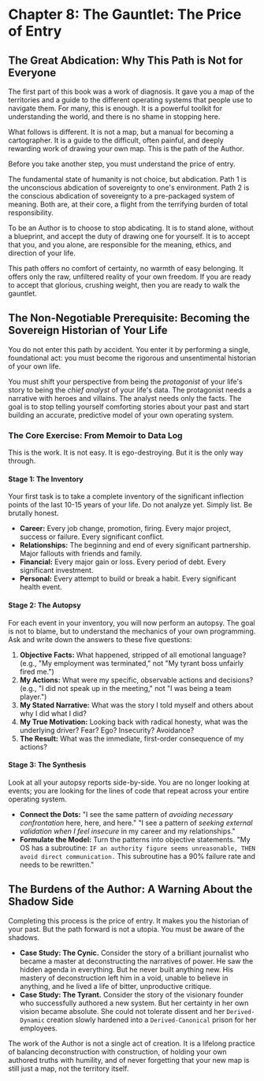# Chapter 8: The Gauntlet: The Price of Entry

## The Great Abdication: Why This Path is Not for Everyone

The first part of this book was a work of diagnosis. It gave you a map of the territories and a guide to the different operating systems that people use to navigate them. For many, this is enough. It is a powerful toolkit for understanding the world, and there is no shame in stopping here.

What follows is different. It is not a map, but a manual for becoming a cartographer. It is a guide to the difficult, often painful, and deeply rewarding work of drawing your own map. This is the path of the Author.

Before you take another step, you must understand the price of entry.

The fundamental state of humanity is not choice, but abdication. Path 1 is the unconscious abdication of sovereignty to one's environment. Path 2 is the conscious abdication of sovereignty to a pre-packaged system of meaning. Both are, at their core, a flight from the terrifying burden of total responsibility.

To be an Author is to choose to stop abdicating. It is to stand alone, without a blueprint, and accept the duty of drawing one for yourself. It is to accept that you, and you alone, are responsible for the meaning, ethics, and direction of your life.

This path offers no comfort of certainty, no warmth of easy belonging. It offers only the raw, unfiltered reality of your own freedom. If you are ready to accept that glorious, crushing weight, then you are ready to walk the gauntlet.

## The Non-Negotiable Prerequisite: Becoming the Sovereign Historian of Your Life

You do not enter this path by accident. You enter it by performing a single, foundational act: you must become the rigorous and unsentimental historian of your own life.

You must shift your perspective from being the *protagonist* of your life's story to being the *chief analyst* of your life's data. The protagonist needs a narrative with heroes and villains. The analyst needs only the facts. The goal is to stop telling yourself comforting stories about your past and start building an accurate, predictive model of your own operating system.

### The Core Exercise: From Memoir to Data Log
This is the work. It is not easy. It is ego-destroying. But it is the only way through.

#### Stage 1: The Inventory
Your first task is to take a complete inventory of the significant inflection points of the last 10-15 years of your life. Do not analyze yet. Simply list. Be brutally honest.
*   **Career:** Every job change, promotion, firing. Every major project, success or failure. Every significant conflict.
*   **Relationships:** The beginning and end of every significant partnership. Major fallouts with friends and family.
*   **Financial:** Every major gain or loss. Every period of debt. Every significant investment.
*   **Personal:** Every attempt to build or break a habit. Every significant health event.

#### Stage 2: The Autopsy
For each event in your inventory, you will now perform an autopsy. The goal is not to blame, but to understand the mechanics of your own programming. Ask and write down the answers to these five questions:
1.  **Objective Facts:** What happened, stripped of all emotional language? (e.g., "My employment was terminated," not "My tyrant boss unfairly fired me.")
2.  **My Actions:** What were my specific, observable actions and decisions? (e.g., "I did not speak up in the meeting," not "I was being a team player.")
3.  **My Stated Narrative:** What was the story I told myself and others about why I did what I did?
4.  **My True Motivation:** Looking back with radical honesty, what was the underlying driver? Fear? Ego? Insecurity? Avoidance?
5.  **The Result:** What was the immediate, first-order consequence of my actions?

#### Stage 3: The Synthesis
Look at all your autopsy reports side-by-side. You are no longer looking at events; you are looking for the lines of code that repeat across your entire operating system.
*   **Connect the Dots:** "I see the same pattern of *avoiding necessary confrontation* here, here, and here." "I see a pattern of *seeking external validation when I feel insecure* in my career and my relationships."
*   **Formulate the Model:** Turn the patterns into objective statements. "My OS has a subroutine: `IF an authority figure seems unreasonable, THEN avoid direct communication.` This subroutine has a 90% failure rate and needs to be rewritten."

## The Burdens of the Author: A Warning About the Shadow Side

Completing this process is the price of entry. It makes you the historian of your past. But the path forward is not a utopia. You must be aware of the shadows.

*   **Case Study: The Cynic.** Consider the story of a brilliant journalist who became a master at deconstructing the narratives of power. He saw the hidden agenda in everything. But he never built anything new. His mastery of deconstruction left him in a void, unable to believe in anything, and he lived a life of bitter, unproductive critique.
*   **Case Study: The Tyrant.** Consider the story of the visionary founder who successfully authored a new system. But her certainty in her own vision became absolute. She could not tolerate dissent and her `Derived-Dynamic` creation slowly hardened into a `Derived-Canonical` prison for her employees.

The work of the Author is not a single act of creation. It is a lifelong practice of balancing deconstruction with construction, of holding your own authored truths with humility, and of never forgetting that your new map is still just a map, not the territory itself.
